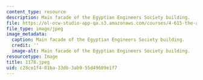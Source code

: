 ```yaml
---
content_type: resource
description: Main facade of the Egyptian Engineers Society building.
file: https://ol-ocw-studio-app-qa.s3.amazonaws.com/courses/4-615-the-architecture-of-cairo-spring-2002/c28ce1f401ba33db3ab955d49609e1f7_1178.jpeg
file_type: image/jpeg
image_metadata:
  caption: Main facade of the Egyptian Engineers Society building.
  credit: ''
  image-alt: Main facade of the Egyptian Engineers Society building.
resourcetype: Image
title: 1178.jpeg
uid: c28ce1f4-01ba-33db-3ab9-55d49609e1f7
---
```

